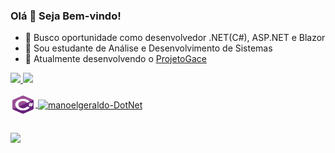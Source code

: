 ### Olá 👋 Seja Bem-vindo!

- 🔭 Busco oportunidade como desenvolvedor .NET(C#), ASP.NET e Blazor
- 🌱 Sou estudante de Análise e Desenvolvimento de Sistemas
- 👯 Atualmente desenvolvendo o <a href="https://github.com/manoelgeraldo/ProjetoGace" target="_blank">ProjetoGace</a>
<div>
  <a href="https://github.com/manoelgeraldo">
  <img height="180em" src="https://github-readme-stats.vercel.app/api?username=manoelgeraldo&show_icons=true&theme=dark&include_all_commits=true&count_private=true"/>
  <img height="180em" src="https://github-readme-stats.vercel.app/api/top-langs/?username=manoelgeraldo&layout=compact&langs_count=7&theme=dark"/>
</div>
 
<div style="display: inline_block"><br>
  <img align="center" alt="manoelgeraldo-Csharp" height="30" width="40" src="https://raw.githubusercontent.com/devicons/devicon/master/icons/csharp/csharp-original.svg">
 <img align="center" alt="manoelgeraldo-DotNet" height="30" width="40" src="https://img.shields.io/badge/.NET-5C2D91?style=for-the-badge&logo=.net&logoColor=white">
 
 
</div>
 
 ##
 
<div> 
  
  <a href="https://www.linkedin.com/in/manoelgeraldo" target="_blank"><img src="https://img.shields.io/badge/-LinkedIn-%230077B5?style=for-the-badge&logo=linkedin&logoColor=white" target="_blank"></a> 
  
 
</div>

<!--
**manoelgeraldo/manoelgeraldo** is a ✨ _special_ ✨ repository because its `README.md` (this file) appears on your GitHub profile.

Here are some ideas to get you started:

- 🔭 I’m currently working on ...
- 🌱 I’m currently learning ...
- 👯 I’m looking to collaborate on ...
- 🤔 I’m looking for help with ...
- 💬 Ask me about ...
- 📫 How to reach me: ...
- 😄 Pronouns: ...
- ⚡ Fun fact: ...
-->

